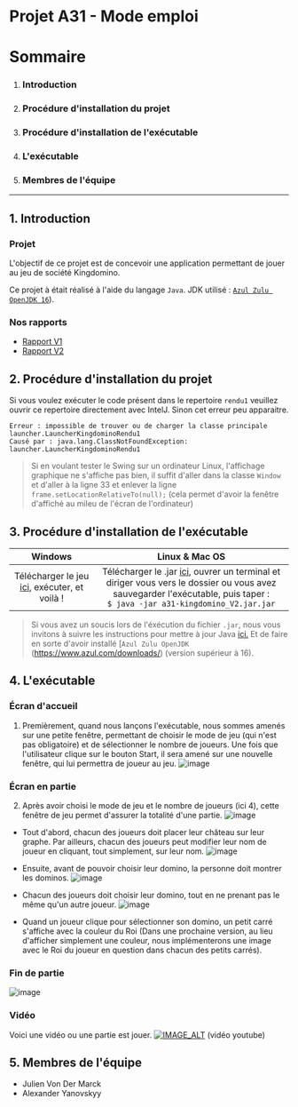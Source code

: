 # Projet A31 - Mode emploi

# Sommaire
1. ### Introduction
2. ### Procédure d'installation du projet
3. ### Procédure d'installation de l'exécutable
4. ### L'exécutable
5. ### Membres de l'équipe

_____

## 1. Introduction 
### Projet
L'objectif de ce projet est de concevoir une application permettant de jouer au jeu de société Kingdomino.

Ce projet à était réalisé à l'aide du langage `Java`.
JDK utilisé : [`Azul Zulu OpenJDK 16`](https://www.azul.com/downloads/)).

### Nos rapports
-  [Rapport V1](https://git.unistra.fr/vondermarck-yanovskyy/a31-kingdomino/-/blob/master/rendu1/rapportV1.md)
-  [Rapport V2](rapportV2.md)

## 2. Procédure d'installation du projet
Si vous voulez exécuter le code présent dans le repertoire ``rendu1``
veuillez ouvrir ce repertoire directement avec IntelJ. Sinon cet erreur peu apparaitre.
```
Erreur : impossible de trouver ou de charger la classe principale launcher.LauncherKingdominoRendu1
Causé par : java.lang.ClassNotFoundException: launcher.LauncherKingdominoRendu1
```

> Si en voulant tester le Swing sur un ordinateur Linux, l'affichage graphique ne s'affiche pas bien, il suffit d'aller dans la classe `Window` et d'aller à la ligne 33 et enlever la ligne `frame.setLocationRelativeTo(null);` (cela permet d'avoir la fenêtre d'affiché au mileu de l'écran de l'ordinateur)

## 3. Procédure d'installation de l'exécutable

| Windows  | Linux & Mac OS |
|:-:|:-:|
| Télécharger le jeu <a href="https://git.unistra.fr/vondermarck-yanovskyy/a31-kingdomino/-/blob/master/rendu2/a31-kingdomino_V2.jar?inline=false">ici</a>, exécuter, et voilà ! | Télécharger le .jar <a href="https://git.unistra.fr/vondermarck-yanovskyy/a31-kingdomino/-/blob/master/rendu2/a31-kingdomino_V2.jar?inline=false">ici</a>, ouvrer un terminal et diriger vous vers le dossier ou vous avez sauvegarder l'exécutable, puis taper : <br />  `$ java -jar a31-kingdomino_V2.jar.jar` |

> Si vous avez un soucis lors de l'éxécution du fichier `.jar`, nous vous invitons à suivre les instructions pour mettre à jour Java  [ici.](https://www.java.com/fr/download/)
> Et de faire en sorte d'avoir installé [`Azul Zulu OpenJDK` (https://www.azul.com/downloads/) (version supérieur à 16).

## 4. L'exécutable
### Écran d'accueil
1. Premièrement, quand nous lançons l'exécutable, nous sommes amenés sur une petite fenêtre, permettant de choisir le mode de jeu (qui n'est pas obligatoire) et de sélectionner le nombre de joueurs. Une fois que l'utilisateur clique sur le bouton Start, il sera amené sur une nouvelle fenêtre, qui lui permettra de joueur au jeu.
   ![image](https://imgur.com/5SSojbq.png)

### Écran en partie
2. Après avoir choisi le mode de jeu et le nombre de joueurs (ici 4), cette fenêtre de jeu permet d'assurer la totalité d'une partie.
   ![image](https://imgur.com/uy7Tjw6.png)

- Tout d'abord, chacun des joueurs doit placer leur château sur leur graphe. Par ailleurs, chacun des joueurs peut modifier leur nom de joueur en cliquant, tout simplement, sur leur nom.
  ![image](https://imgur.com/uy7Tjw6.png)

- Ensuite, avant de pouvoir choisir leur domino, la personne doit montrer les dominos.
  ![image](https://imgur.com/3K96Woy.png)
- Chacun des joueurs doit choisir leur domino, tout en ne prenant pas le même qu'un autre joueur.
  ![image](https://imgur.com/MZV1ybP.png)
- Quand un joueur clique pour sélectionner son domino, un petit carré s'affiche avec la couleur du Roi (Dans une prochaine version, au lieu d'afficher simplement une couleur, nous implémenterons une image avec le Roi du joueur en question dans chacun des petits carrés).

### Fin de partie
![image](https://imgur.com/Y60uKcQ.png)

### Vidéo
Voici une vidéo ou une partie est jouer.
[![IMAGE_ALT](https://img.youtube.com/vi/DUabSjffzgM/0.jpg)](https://www.youtube.com/watch?v=DUabSjffzgM)
(vidéo youtube)

## 5. Membres de l'équipe
- Julien Von Der Marck
- Alexander Yanovskyy